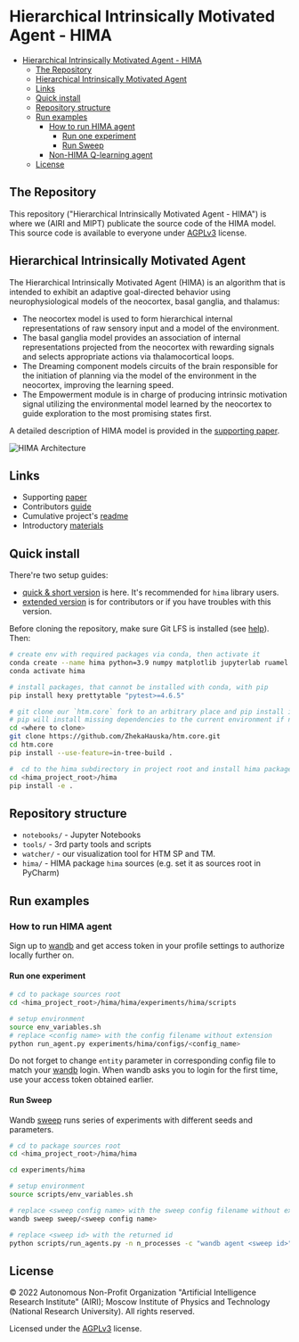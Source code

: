 # Hierarchical Intrinsically Motivated Agent - HIMA

- [Hierarchical Intrinsically Motivated Agent - HIMA](#hierarchical-intrinsically-motivated-agent---hima)
  - [The Repository](#the-repository)
  - [Hierarchical Intrinsically Motivated Agent](#hierarchical-intrinsically-motivated-agent)
  - [Links](#links)
  - [Quick install](#quick-install)
  - [Repository structure](#repository-structure)
  - [Run examples](#run-examples)
    - [How to run HIMA agent](#how-to-run-hima-agent)
      - [Run one experiment](#run-one-experiment)
      - [Run Sweep](#run-sweep)
    - [Non-HIMA Q-learning agent](#non-hima-q-learning-agent)
  - [License](#license)

## The Repository

This repository ("Hierarchical Intrinsically Motivated Agent - HIMA") is where we (AIRI and MIPT) publicate the source code of the HIMA model. This source code is available to everyone under [AGPLv3](./LICENSE) license.

## Hierarchical Intrinsically Motivated Agent

The Hierarchical Intrinsically Motivated Agent (HIMA) is an algorithm that is intended to exhibit an adaptive goal-directed behavior using neurophysiological models of the neocortex, basal ganglia, and thalamus:

- The neocortex model is used to form hierarchical internal representations of raw sensory input and a model of the environment.
- The basal ganglia model provides an association of internal representations projected from the neocortex with rewarding signals and selects appropriate actions via thalamocortical loops.
- The Dreaming component models circuits of the brain responsible for the initiation of planning via the model of the environment in the neocortex, improving the learning speed.
- The Empowerment module is in charge of producing intrinsic motivation signal utilizing the environmental model learned by the neocortex to guide exploration to the most promising states first.

A detailed description of HIMA model is provided in the [supporting paper](https://www.doi.org/10.1186/s40708-022-00156-6).

![HIMA Architecture](assets/hima_arch.png)

## Links

- Supporting [paper](https://www.doi.org/10.1186/s40708-022-00156-6)
- Contributors [guide](./CONTRIBUTING.md)
- Cumulative project's [readme](hima/README.md)
- Introductory [materials](./intro.md)

## Quick install

There're two setup guides:

- [quick & short version](#quick-install) is here. It's recommended for `hima` library users.
- [extended version](./install.md/#install-requirements) is for contributors or if you have troubles with this version.

Before cloning the repository, make sure Git LFS is installed (see [help](./install.md/#git-lfs)). Then:

```bash
# create env with required packages via conda, then activate it
conda create --name hima python=3.9 numpy matplotlib jupyterlab ruamel.yaml tqdm wandb mock imageio seaborn
conda activate hima

# install packages, that cannot be installed with conda, with pip
pip install hexy prettytable "pytest>=4.6.5"

# git clone our `htm.core` fork to an arbitrary place and pip install it from sources
# pip will install missing dependencies to the current environment if needed
cd <where to clone>
git clone https://github.com/ZhekaHauska/htm.core.git
cd htm.core
pip install --use-feature=in-tree-build .

#  cd to the hima subdirectory in project root and install hima package
cd <hima_project_root>/hima
pip install -e .
```

## Repository structure

- `notebooks/` - Jupyter Notebooks
- `tools/` - 3rd party tools and scripts
- `watcher/` - our visualization tool for HTM SP and TM.
- `hima/` - HIMA package `hima` sources (e.g. set it as sources root in PyCharm)

## Run examples

### How to run HIMA agent

Sign up to [wandb](https://wandb.ai/) and get access token in your profile settings to authorize locally further on.

#### Run one experiment

``` bash
# cd to package sources root
cd <hima_project_root>/hima/hima/experiments/hima/scripts

# setup environment
source env_variables.sh
# replace <config name> with the config filename without extension
python run_agent.py experiments/hima/configs/<config_name>
```

Do not forget to change `entity` parameter in corresponding config file to match your [wandb](https://wandb.ai/) login. When wandb asks you to login for the first time, use your access token obtained earlier.

#### Run Sweep

Wandb [sweep](https://docs.wandb.ai/guides/sweeps) runs series of experiments with different seeds and parameters.

```bash
# cd to package sources root
cd <hima_project_root>/hima/hima

cd experiments/hima

# setup environment
source scripts/env_variables.sh

# replace <sweep config name> with the sweep config filename without extension
wandb sweep sweep/<sweep config name>

# replace <sweep id> with the returned id
python scripts/run_agents.py -n n_processes -c "wandb agent <sweep id>"
```

## License

© 2022 Autonomous Non-Profit Organization "Artificial Intelligence Research Institute" (AIRI); Moscow Institute of Physics and Technology (National Research University). All rights reserved.

Licensed under the [AGPLv3](./LICENSE) license.
